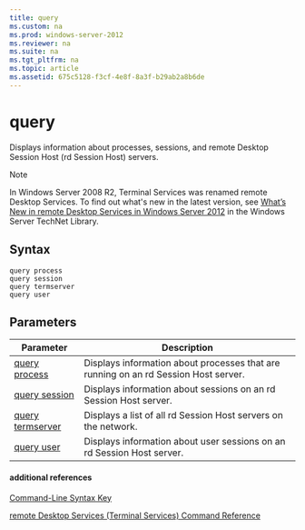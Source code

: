 ```yaml
---
title: query
ms.custom: na
ms.prod: windows-server-2012
ms.reviewer: na
ms.suite: na
ms.tgt_pltfrm: na
ms.topic: article
ms.assetid: 675c5128-f3cf-4e8f-8a3f-b29ab2a8b6de
---
```

# query
Displays information about processes, sessions, and remote Desktop Session Host \(rd Session Host\) servers.

> [!NOTE]
> In Windows Server 2008 R2, Terminal Services was renamed remote Desktop Services. To find out what's new in the latest version, see [What’s New in remote Desktop Services in Windows Server 2012](http://technet.microsoft.com/library/hh831527) in the Windows Server TechNet Library.

## Syntax

```
query process
query session
query termserver
query user
```

## Parameters

|Parameter|Description|
|-------------|---------------|
|[query process](query/query-process.md)|Displays information about processes that are running on an rd Session Host server.|
|[query session](query/query-session.md)|Displays information about sessions on an rd Session Host server.|
|[query termserver](query/query-termserver.md)|Displays a list of all rd Session Host servers on the network.|
|[query user](query/query-user.md)|Displays information about user sessions on an rd Session Host server.|

#### additional references
[Command-Line Syntax Key](commandline-syntax-key.md)

[remote Desktop Services &#40;Terminal Services&#41; Command Reference](commands-by-server-role/remote-desktop-services-terminal-services-command-reference.md)


